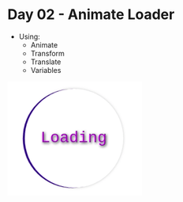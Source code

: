 # Day 02 - Animate Loader

- Using:
  - Animate
  - Transform
  - Translate
  - Variables

![layerdes](https://raw.githubusercontent.com/claudimf/css_30_days/main/02_Day_Animate%20Loader/02.gif)
